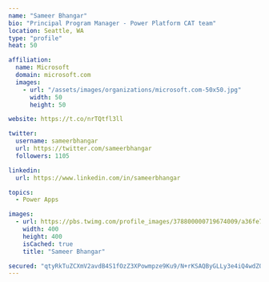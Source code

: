 ```yaml
---
name: "Sameer Bhangar"
bio: "Principal Program Manager - Power Platform CAT team"
location: Seattle, WA
type: "profile"
heat: 50

affiliation:
  name: Microsoft
  domain: microsoft.com
  images:
    - url: "/assets/images/organizations/microsoft.com-50x50.jpg"
      width: 50
      height: 50

website: https://t.co/nrTQtfl3ll

twitter:
  username: sameerbhangar
  url: https://twitter.com/sameerbhangar
  followers: 1105

linkedin:
  url: https://www.linkedin.com/in/sameerbhangar

topics:
  - Power Apps

images:
  - url: https://pbs.twimg.com/profile_images/378800000719674009/a36fe7ddfab1778b76e5793772e43798_400x400.jpeg
    width: 400
    height: 400
    isCached: true
    title: "Sameer Bhangar"

secured: "qtyRkTuZCXmV2avdB4S1fOzZ3XPowmpze9Ku9/N+rKSAQByGLLy3e4iQ4wdZO5LrWHxw5GTvc97BSSHqueaQtsuRvilA6MI9KjCivKja+bhcd/5AKdan4CJPKE4oBBxnJg6AYabPlFCZH7tthOaxs+5PL/YD5tUBgSDhR6JMzNFH1VYSnk/fJ8XhxFaIAMsp9yEHGWVhk/TNzp2RTEiwUDHpGGe/5HvZCFUgaYrr55PhdtIYA+buJwjiXwZB9nboNSPDD7oWPvF0IY6RoY5mBHYy7UnvzJdSqjrBsBZYfdhKyKlaCiTwIw+pfuijQkMn5oTaxZqaTvIkAMs/Z81toKfxgcGqTL3kbh0MJph6EAFmimnMZKz5L0hpnxe/SDd0r1RDfX+qCD8Hja9yuLCS8qUtc3V2E6PYF21W23/4AL8=;ImX+wIuCAItNiZcCPt3ulw=="
---
```


